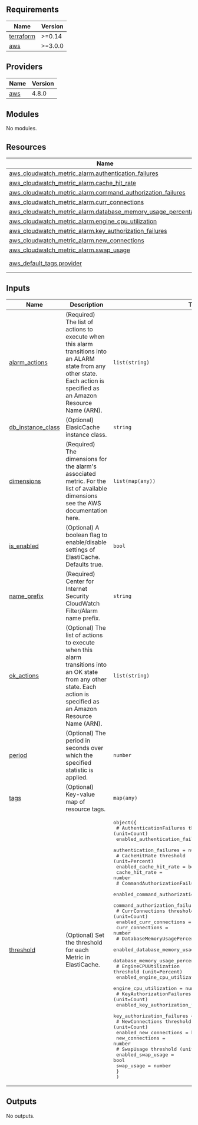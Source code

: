 <!-- BEGIN_TF_DOCS -->
## Requirements

| Name | Version |
|------|---------|
| <a name="requirement_terraform"></a> [terraform](#requirement\_terraform) | >=0.14 |
| <a name="requirement_aws"></a> [aws](#requirement\_aws) | >=3.0.0 |

## Providers

| Name | Version |
|------|---------|
| <a name="provider_aws"></a> [aws](#provider\_aws) | 4.8.0 |

## Modules

No modules.

## Resources

| Name | Type |
|------|------|
| [aws_cloudwatch_metric_alarm.authentication_failures](https://registry.terraform.io/providers/hashicorp/aws/latest/docs/resources/cloudwatch_metric_alarm) | resource |
| [aws_cloudwatch_metric_alarm.cache_hit_rate](https://registry.terraform.io/providers/hashicorp/aws/latest/docs/resources/cloudwatch_metric_alarm) | resource |
| [aws_cloudwatch_metric_alarm.command_authorization_failures](https://registry.terraform.io/providers/hashicorp/aws/latest/docs/resources/cloudwatch_metric_alarm) | resource |
| [aws_cloudwatch_metric_alarm.curr_connections](https://registry.terraform.io/providers/hashicorp/aws/latest/docs/resources/cloudwatch_metric_alarm) | resource |
| [aws_cloudwatch_metric_alarm.database_memory_usage_percentage](https://registry.terraform.io/providers/hashicorp/aws/latest/docs/resources/cloudwatch_metric_alarm) | resource |
| [aws_cloudwatch_metric_alarm.engine_cpu_utilization](https://registry.terraform.io/providers/hashicorp/aws/latest/docs/resources/cloudwatch_metric_alarm) | resource |
| [aws_cloudwatch_metric_alarm.key_authorization_failures](https://registry.terraform.io/providers/hashicorp/aws/latest/docs/resources/cloudwatch_metric_alarm) | resource |
| [aws_cloudwatch_metric_alarm.new_connections](https://registry.terraform.io/providers/hashicorp/aws/latest/docs/resources/cloudwatch_metric_alarm) | resource |
| [aws_cloudwatch_metric_alarm.swap_usage](https://registry.terraform.io/providers/hashicorp/aws/latest/docs/resources/cloudwatch_metric_alarm) | resource |
| [aws_default_tags.provider](https://registry.terraform.io/providers/hashicorp/aws/latest/docs/data-sources/default_tags) | data source |

## Inputs

| Name | Description | Type | Default | Required |
|------|-------------|------|---------|:--------:|
| <a name="input_alarm_actions"></a> [alarm\_actions](#input\_alarm\_actions) | (Required) The list of actions to execute when this alarm transitions into an ALARM state from any other state. Each action is specified as an Amazon Resource Name (ARN). | `list(string)` | n/a | yes |
| <a name="input_db_instance_class"></a> [db\_instance\_class](#input\_db\_instance\_class) | (Optional) ElasicCache instance class. | `string` | `""` | no |
| <a name="input_dimensions"></a> [dimensions](#input\_dimensions) | (Required) The dimensions for the alarm's associated metric. For the list of available dimensions see the AWS documentation here. | `list(map(any))` | n/a | yes |
| <a name="input_is_enabled"></a> [is\_enabled](#input\_is\_enabled) | (Optional) A boolean flag to enable/disable settings of ElastiCache. Defaults true. | `bool` | `true` | no |
| <a name="input_name_prefix"></a> [name\_prefix](#input\_name\_prefix) | (Required) Center for Internet Security CloudWatch Filter/Alarm name prefix. | `string` | n/a | yes |
| <a name="input_ok_actions"></a> [ok\_actions](#input\_ok\_actions) | (Optional) The list of actions to execute when this alarm transitions into an OK state from any other state. Each action is specified as an Amazon Resource Name (ARN). | `list(string)` | `null` | no |
| <a name="input_period"></a> [period](#input\_period) | (Optional) The period in seconds over which the specified statistic is applied. | `number` | `300` | no |
| <a name="input_tags"></a> [tags](#input\_tags) | (Optional) Key-value map of resource tags. | `map(any)` | `null` | no |
| <a name="input_threshold"></a> [threshold](#input\_threshold) | (Optional) Set the threshold for each Metric in ElastiCache. | <pre>object({<br>    # AuthenticationFailures threshold (unit=Count)<br>    enabled_authentication_failures = bool<br>    authentication_failures         = number<br>    # CacheHitRate threshold (unit=Percent)<br>    enabled_cache_hit_rate = bool<br>    cache_hit_rate         = number<br>    # CommandAuthorizationFailures threshold (unit=Count)<br>    enabled_command_authorization_failures = bool<br>    command_authorization_failures         = number<br>    # CurrConnections threshold (unit=Count)<br>    enabled_curr_connections = bool<br>    curr_connections         = number<br>    # DatabaseMemoryUsagePercentage threshold (unit=Percent)<br>    enabled_database_memory_usage_percentage = bool<br>    database_memory_usage_percentage         = number<br>    # EngineCPUUtilization threshold (unit=Percent)<br>    enabled_engine_cpu_utilization = bool<br>    engine_cpu_utilization         = number<br>    # KeyAuthorizationFailures threshold (unit=Count)<br>    enabled_key_authorization_failures = bool<br>    key_authorization_failures         = number<br>    # NewConnections threshold (unit=Count)<br>    enabled_new_connections = bool<br>    new_connections         = number<br>    # SwapUsage threshold (unit=Bytes)<br>    enabled_swap_usage = bool<br>    swap_usage         = number<br>    }<br>  )</pre> | <pre>{<br>  "authentication_failures": 1,<br>  "cache_hit_rate": 10,<br>  "command_authorization_failures": 1,<br>  "curr_connections": 50,<br>  "database_memory_usage_percentage": 80,<br>  "enabled_authentication_failures": true,<br>  "enabled_cache_hit_rate": true,<br>  "enabled_command_authorization_failures": true,<br>  "enabled_curr_connections": true,<br>  "enabled_database_memory_usage_percentage": true,<br>  "enabled_engine_cpu_utilization": true,<br>  "enabled_key_authorization_failures": true,<br>  "enabled_new_connections": true,<br>  "enabled_swap_usage": true,<br>  "engine_cpu_utilization": 90,<br>  "key_authorization_failures": 1,<br>  "new_connections": 100,<br>  "swap_usage": 52428800<br>}</pre> | no |

## Outputs

No outputs.
<!-- END_TF_DOCS -->
